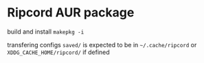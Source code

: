 # Ripcord AUR package

build and install `makepkg -i`

transfering configs 
`saved/` is expected to be in `~/.cache/ripcord` or `XDDG_CACHE_HOME/ripcord/` if defined